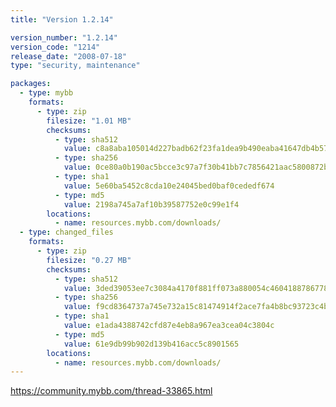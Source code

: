 ```yaml
---
title: "Version 1.2.14"

version_number: "1.2.14"
version_code: "1214"
release_date: "2008-07-18"
type: "security, maintenance"

packages:
  - type: mybb
    formats:
      - type: zip
        filesize: "1.01 MB"
        checksums:
          - type: sha512
            value: c8a8aba105014d227badb62f23fa1dea9b490eaba41647db4b57af8c755e84aecd5a2f9b9714b9279b8e45e93a9a52d7b629bbcd0b788a4e5e356211f7d9e1c4
          - type: sha256
            value: 0ce80a0b190ac5bcce3c97a7f30b41bb7c7856421aac5800872b8793ee497c4e
          - type: sha1
            value: 5e60ba5452c8cda10e24045bed0baf0cededf674
          - type: md5
            value: 2198a745a7af10b39587752e0c99e1f4
        locations:
          - name: resources.mybb.com/downloads/
  - type: changed_files
    formats:
      - type: zip
        filesize: "0.27 MB"
        checksums:
          - type: sha512
            value: 3ded39053ee7c3084a4170f881ff073a880054c4604188786778b8b2bd4cccd4da853e3ed78190dc805ff29e081fe7f56889095c1db931554eca2a241f8d8fa7
          - type: sha256
            value: f9cd8364737a745e732a15c81474914f2ace7fa4b8bc93723c4bcb486f6a2998
          - type: sha1
            value: e1ada4388742cfd87e4eb8a967ea3cea04c3804c
          - type: md5
            value: 61e9db99b902d139b416acc5c8901565
        locations:
          - name: resources.mybb.com/downloads/
---
```


<https://community.mybb.com/thread-33865.html>
